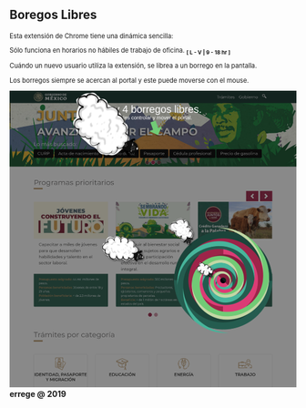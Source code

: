 <div>
  <h2> Boregos Libres </h2>
  <div style='font-size:.8em;'>
  <p> Esta extensión de Chrome tiene una dinámica sencilla:<p>
      Sólo funciona en horarios no hábiles de trabajo de oficina.  
      <sub><strong>[ L - V | 9 - 18 hr ]</strong></sub>
  </p>
  <p> 
   Cuándo un nuevo usuario utiliza la extensión, se librea a un borrego en la pantalla.
  </p>
    <p>
      Los borregos siempre se acercan al portal y este puede moverse con el mouse. 
    </p>
    <img src='./src/images/screenshot.png' style="max-height:'150px' width:auto;">
  </div>
  <strong>errege @ 2019 </strong>
</div>
